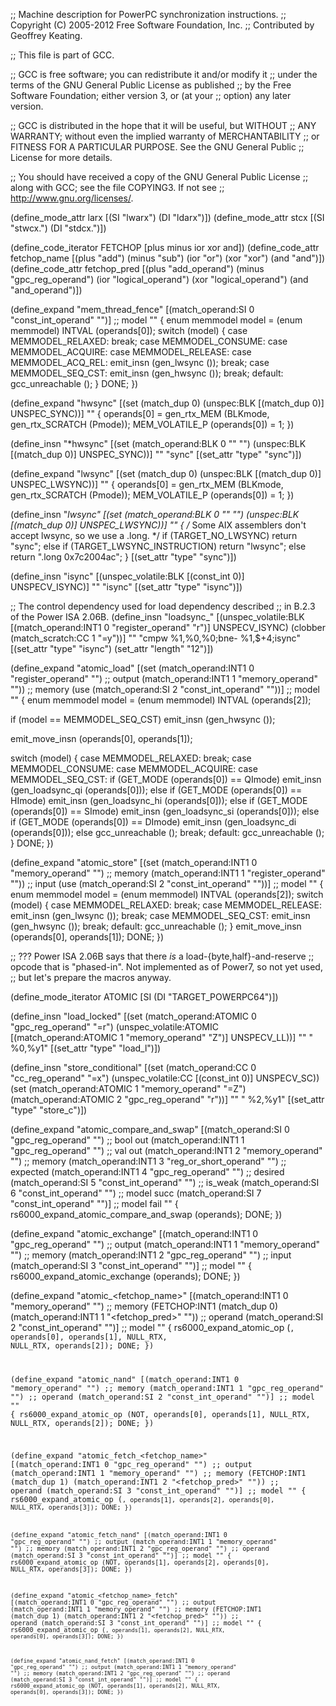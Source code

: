 ;; Machine description for PowerPC synchronization instructions.
;; Copyright (C) 2005-2012 Free Software Foundation, Inc.
;; Contributed by Geoffrey Keating.

;; This file is part of GCC.

;; GCC is free software; you can redistribute it and/or modify it
;; under the terms of the GNU General Public License as published
;; by the Free Software Foundation; either version 3, or (at your
;; option) any later version.

;; GCC is distributed in the hope that it will be useful, but WITHOUT
;; ANY WARRANTY; without even the implied warranty of MERCHANTABILITY
;; or FITNESS FOR A PARTICULAR PURPOSE.  See the GNU General Public
;; License for more details.

;; You should have received a copy of the GNU General Public License
;; along with GCC; see the file COPYING3.  If not see
;; <http://www.gnu.org/licenses/>.

(define_mode_attr larx [(SI "lwarx") (DI "ldarx")])
(define_mode_attr stcx [(SI "stwcx.") (DI "stdcx.")])

(define_code_iterator FETCHOP [plus minus ior xor and])
(define_code_attr fetchop_name
  [(plus "add") (minus "sub") (ior "or") (xor "xor") (and "and")])
(define_code_attr fetchop_pred
  [(plus "add_operand") (minus "gpc_reg_operand")
   (ior "logical_operand") (xor "logical_operand") (and "and_operand")])

(define_expand "mem_thread_fence"
  [(match_operand:SI 0 "const_int_operand" "")]		;; model
  ""
{
  enum memmodel model = (enum memmodel) INTVAL (operands[0]);
  switch (model)
    {
    case MEMMODEL_RELAXED:
      break;
    case MEMMODEL_CONSUME:
    case MEMMODEL_ACQUIRE:
    case MEMMODEL_RELEASE:
    case MEMMODEL_ACQ_REL:
      emit_insn (gen_lwsync ());
      break;
    case MEMMODEL_SEQ_CST:
      emit_insn (gen_hwsync ());
      break;
    default:
      gcc_unreachable ();
    }
  DONE;
})

(define_expand "hwsync"
  [(set (match_dup 0)
	(unspec:BLK [(match_dup 0)] UNSPEC_SYNC))]
  ""
{
  operands[0] = gen_rtx_MEM (BLKmode, gen_rtx_SCRATCH (Pmode));
  MEM_VOLATILE_P (operands[0]) = 1;
})

(define_insn "*hwsync"
  [(set (match_operand:BLK 0 "" "")
	(unspec:BLK [(match_dup 0)] UNSPEC_SYNC))]
  ""
  "sync"
  [(set_attr "type" "sync")])

(define_expand "lwsync"
  [(set (match_dup 0)
	(unspec:BLK [(match_dup 0)] UNSPEC_LWSYNC))]
  ""
{
  operands[0] = gen_rtx_MEM (BLKmode, gen_rtx_SCRATCH (Pmode));
  MEM_VOLATILE_P (operands[0]) = 1;
})

(define_insn "*lwsync"
  [(set (match_operand:BLK 0 "" "")
	(unspec:BLK [(match_dup 0)] UNSPEC_LWSYNC))]
  ""
{
  /* Some AIX assemblers don't accept lwsync, so we use a .long.  */
  if (TARGET_NO_LWSYNC)
    return "sync";
  else if (TARGET_LWSYNC_INSTRUCTION)
    return "lwsync";
  else
    return ".long 0x7c2004ac";
}
  [(set_attr "type" "sync")])

(define_insn "isync"
  [(unspec_volatile:BLK [(const_int 0)] UNSPECV_ISYNC)]
  ""
  "isync"
  [(set_attr "type" "isync")])

;; The control dependency used for load dependency described
;; in B.2.3 of the Power ISA 2.06B.
(define_insn "loadsync_<mode>"
  [(unspec_volatile:BLK [(match_operand:INT1 0 "register_operand" "r")]
			UNSPECV_ISYNC)
   (clobber (match_scratch:CC 1 "=y"))]
  ""
  "cmpw %1,%0,%0\;bne- %1,$+4\;isync"
  [(set_attr "type" "isync")
   (set_attr "length" "12")])

(define_expand "atomic_load<mode>"
  [(set (match_operand:INT1 0 "register_operand" "")		;; output
	(match_operand:INT1 1 "memory_operand" ""))		;; memory
   (use (match_operand:SI 2 "const_int_operand" ""))]		;; model
  ""
{
  enum memmodel model = (enum memmodel) INTVAL (operands[2]);

  if (model == MEMMODEL_SEQ_CST)
    emit_insn (gen_hwsync ());

  emit_move_insn (operands[0], operands[1]);

  switch (model)
    {
    case MEMMODEL_RELAXED:
      break;
    case MEMMODEL_CONSUME:
    case MEMMODEL_ACQUIRE:
    case MEMMODEL_SEQ_CST:
      if (GET_MODE (operands[0]) == QImode)
	emit_insn (gen_loadsync_qi (operands[0]));
      else if (GET_MODE (operands[0]) == HImode)
	emit_insn (gen_loadsync_hi (operands[0]));
      else if (GET_MODE (operands[0]) == SImode)
	emit_insn (gen_loadsync_si (operands[0]));
      else if (GET_MODE (operands[0]) == DImode)
	emit_insn (gen_loadsync_di (operands[0]));
      else
	gcc_unreachable ();
      break;
    default:
      gcc_unreachable ();
    }
  DONE;
})

(define_expand "atomic_store<mode>"
  [(set (match_operand:INT1 0 "memory_operand" "")		;; memory
	(match_operand:INT1 1 "register_operand" ""))		;; input
   (use (match_operand:SI 2 "const_int_operand" ""))]		;; model
  ""
{
  enum memmodel model = (enum memmodel) INTVAL (operands[2]);
  switch (model)
    {
    case MEMMODEL_RELAXED:
      break;
    case MEMMODEL_RELEASE:
      emit_insn (gen_lwsync ());
      break;
    case MEMMODEL_SEQ_CST:
      emit_insn (gen_hwsync ());
      break;
    default:
      gcc_unreachable ();
    }
  emit_move_insn (operands[0], operands[1]);
  DONE;
})

;; ??? Power ISA 2.06B says that there *is* a load-{byte,half}-and-reserve
;; opcode that is "phased-in".  Not implemented as of Power7, so not yet used,
;; but let's prepare the macros anyway.

(define_mode_iterator ATOMIC    [SI (DI "TARGET_POWERPC64")])

(define_insn "load_locked<mode>"
  [(set (match_operand:ATOMIC 0 "gpc_reg_operand" "=r")
	(unspec_volatile:ATOMIC
         [(match_operand:ATOMIC 1 "memory_operand" "Z")] UNSPECV_LL))]
  ""
  "<larx> %0,%y1"
  [(set_attr "type" "load_l")])

(define_insn "store_conditional<mode>"
  [(set (match_operand:CC 0 "cc_reg_operand" "=x")
	(unspec_volatile:CC [(const_int 0)] UNSPECV_SC))
   (set (match_operand:ATOMIC 1 "memory_operand" "=Z")
	(match_operand:ATOMIC 2 "gpc_reg_operand" "r"))]
  ""
  "<stcx> %2,%y1"
  [(set_attr "type" "store_c")])

(define_expand "atomic_compare_and_swap<mode>"
  [(match_operand:SI 0 "gpc_reg_operand" "")		;; bool out
   (match_operand:INT1 1 "gpc_reg_operand" "")		;; val out
   (match_operand:INT1 2 "memory_operand" "")		;; memory
   (match_operand:INT1 3 "reg_or_short_operand" "")	;; expected
   (match_operand:INT1 4 "gpc_reg_operand" "")		;; desired
   (match_operand:SI 5 "const_int_operand" "")		;; is_weak
   (match_operand:SI 6 "const_int_operand" "")		;; model succ
   (match_operand:SI 7 "const_int_operand" "")]		;; model fail
  ""
{
  rs6000_expand_atomic_compare_and_swap (operands);
  DONE;
})

(define_expand "atomic_exchange<mode>"
  [(match_operand:INT1 0 "gpc_reg_operand" "")		;; output
   (match_operand:INT1 1 "memory_operand" "")		;; memory
   (match_operand:INT1 2 "gpc_reg_operand" "")		;; input
   (match_operand:SI 3 "const_int_operand" "")]		;; model
  ""
{
  rs6000_expand_atomic_exchange (operands);
  DONE;
})

(define_expand "atomic_<fetchop_name><mode>"
  [(match_operand:INT1 0 "memory_operand" "")		;; memory
   (FETCHOP:INT1 (match_dup 0)
     (match_operand:INT1 1 "<fetchop_pred>" ""))	;; operand
   (match_operand:SI 2 "const_int_operand" "")]		;; model
  ""
{
  rs6000_expand_atomic_op (<CODE>, operands[0], operands[1],
			   NULL_RTX, NULL_RTX, operands[2]);
  DONE;
})

(define_expand "atomic_nand<mode>"
  [(match_operand:INT1 0 "memory_operand" "")		;; memory
   (match_operand:INT1 1 "gpc_reg_operand" "")		;; operand
   (match_operand:SI 2 "const_int_operand" "")]		;; model
  ""
{
  rs6000_expand_atomic_op (NOT, operands[0], operands[1],
			   NULL_RTX, NULL_RTX, operands[2]);
  DONE;
})

(define_expand "atomic_fetch_<fetchop_name><mode>"
  [(match_operand:INT1 0 "gpc_reg_operand" "")		;; output
   (match_operand:INT1 1 "memory_operand" "")		;; memory
   (FETCHOP:INT1 (match_dup 1)
     (match_operand:INT1 2 "<fetchop_pred>" ""))	;; operand
   (match_operand:SI 3 "const_int_operand" "")]		;; model
  ""
{ 
  rs6000_expand_atomic_op (<CODE>, operands[1], operands[2],
			   operands[0], NULL_RTX, operands[3]);
  DONE;
})

(define_expand "atomic_fetch_nand<mode>"
  [(match_operand:INT1 0 "gpc_reg_operand" "")		;; output
   (match_operand:INT1 1 "memory_operand" "")		;; memory
   (match_operand:INT1 2 "gpc_reg_operand" "")		;; operand
   (match_operand:SI 3 "const_int_operand" "")]		;; model
  ""
{
  rs6000_expand_atomic_op (NOT, operands[1], operands[2],
			   operands[0], NULL_RTX, operands[3]);
  DONE;
})

(define_expand "atomic_<fetchop_name>_fetch<mode>"
  [(match_operand:INT1 0 "gpc_reg_operand" "")		;; output
   (match_operand:INT1 1 "memory_operand" "")		;; memory
   (FETCHOP:INT1 (match_dup 1)
     (match_operand:INT1 2 "<fetchop_pred>" ""))	;; operand
   (match_operand:SI 3 "const_int_operand" "")]		;; model
  ""
{
  rs6000_expand_atomic_op (<CODE>, operands[1], operands[2],
			   NULL_RTX, operands[0], operands[3]);
  DONE;
})

(define_expand "atomic_nand_fetch<mode>"
  [(match_operand:INT1 0 "gpc_reg_operand" "")		;; output
   (match_operand:INT1 1 "memory_operand" "")		;; memory
   (match_operand:INT1 2 "gpc_reg_operand" "")		;; operand
   (match_operand:SI 3 "const_int_operand" "")]		;; model
  ""
{
  rs6000_expand_atomic_op (NOT, operands[1], operands[2],
			   NULL_RTX, operands[0], operands[3]);
  DONE;
})
